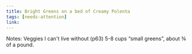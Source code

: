 ```yaml
---
title: Bright Greens on a bed of Creamy Polenta
tags: [needs-attention]
link: 
---
```

Notes: Veggies I can't live without (p63)
5-8 cups “small greens”, about ¾ of a pound.


